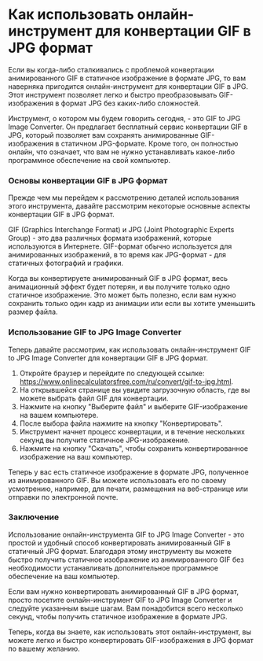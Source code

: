 Как использовать онлайн-инструмент для конвертации GIF в JPG формат
===================================================================

Если вы когда-либо сталкивались с проблемой конвертации анимированного GIF в статичное изображение в формате JPG, то вам наверняка пригодится онлайн-инструмент для конвертации GIF в JPG. Этот инструмент позволяет легко и быстро преобразовывать GIF-изображения в формат JPG без каких-либо сложностей.

Инструмент, о котором мы будем говорить сегодня, - это GIF to JPG Image Converter. Он предлагает бесплатный сервис конвертации GIF в JPG, который позволяет вам сохранять анимированные GIF-изображения в статичном JPG-формате. Кроме того, он полностью онлайн, что означает, что вам не нужно устанавливать какое-либо программное обеспечение на свой компьютер.

### Основы конвертации GIF в JPG формат

Прежде чем мы перейдем к рассмотрению деталей использования этого инструмента, давайте рассмотрим некоторые основные аспекты конвертации GIF в JPG формат.

GIF (Graphics Interchange Format) и JPG (Joint Photographic Experts Group) - это два различных формата изображений, которые используются в Интернете. GIF-формат обычно используется для анимированных изображений, в то время как JPG-формат - для статичных фотографий и графики.

Когда вы конвертируете анимированный GIF в JPG формат, весь анимационный эффект будет потерян, и вы получите только одно статичное изображение. Это может быть полезно, если вам нужно сохранить только один кадр из анимации или если вы хотите уменьшить размер файла.

### Использование GIF to JPG Image Converter

Теперь давайте рассмотрим, как использовать онлайн-инструмент GIF to JPG Image Converter для конвертации GIF в JPG формат.

1. Откройте браузер и перейдите по следующей ссылке: <https://www.onlinecalculatorsfree.com/ru/convert/gif-to-jpg.html>.
2. На открывшейся странице вы увидите загрузочную область, где вы можете выбрать файл GIF для конвертации.
3. Нажмите на кнопку "Выберите файл" и выберите GIF-изображение на вашем компьютере.
4. После выбора файла нажмите на кнопку "Конвертировать".
5. Инструмент начнет процесс конвертации, и в течение нескольких секунд вы получите статичное JPG-изображение.
6. Нажмите на кнопку "Скачать", чтобы сохранить конвертированное изображение на ваш компьютер.

Теперь у вас есть статичное изображение в формате JPG, полученное из анимированного GIF. Вы можете использовать его по своему усмотрению, например, для печати, размещения на веб-странице или отправки по электронной почте.

### Заключение

Использование онлайн-инструмента GIF to JPG Image Converter - это простой и удобный способ конвертировать анимированный GIF в статичный JPG формат. Благодаря этому инструменту вы можете быстро получить статичное изображение из анимированного GIF без необходимости устанавливать дополнительное программное обеспечение на ваш компьютер.

Если вам нужно конвертировать анимированный GIF в JPG формат, просто посетите онлайн-инструмент GIF to JPG Image Converter и следуйте указанным выше шагам. Вам понадобится всего несколько секунд, чтобы получить статичное изображение в формате JPG.

Теперь, когда вы знаете, как использовать этот онлайн-инструмент, вы можете легко и быстро конвертировать GIF-изображения в JPG формат по вашему желанию.